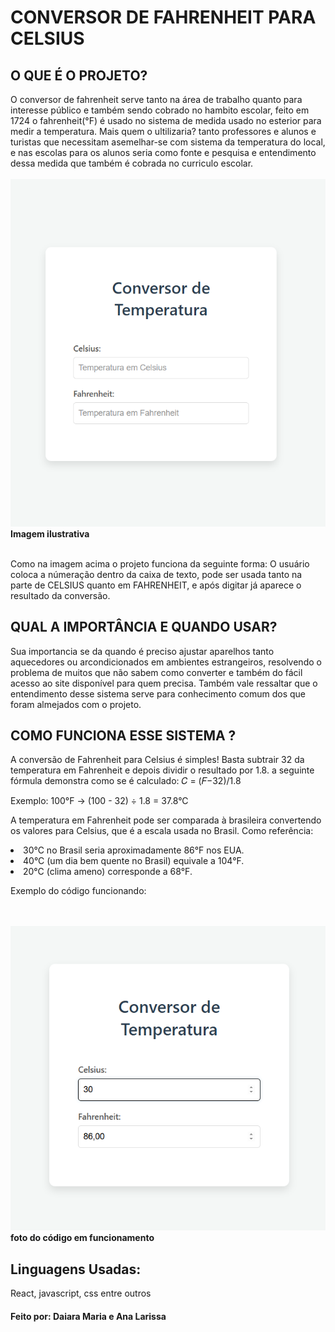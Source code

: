 <h1>CONVERSOR DE FAHRENHEIT PARA CELSIUS</h1>
<h2>O QUE É O PROJETO?</h2>
  O conversor de fahrenheit serve tanto na área de trabalho quanto para interesse público e também sendo cobrado no hambito escolar, feito em 1724 o fahrenheit(°F) é usado no sistema de medida usado no esterior para medir a temperatura. Mais quem o ultilizaria? tanto professores e alunos e turistas que necessitam asemelhar-se com sistema da temperatura do local, e nas escolas para os alunos seria como fonte e pesquisa e entendimento dessa medida que também é cobrada no curriculo escolar.
<br></br>
<img src='./fotinha.png'><b>Imagem ilustrativa</b></img>
<br></br>
<p>Como na imagem acima o projeto funciona da seguinte forma: O usuário coloca a númeração dentro da caixa de texto, pode ser usada tanto na parte de CELSIUS quanto em FAHRENHEIT, e após digitar já aparece o resultado da conversão.</p>
<h2>QUAL  A IMPORTÂNCIA E QUANDO USAR?</h2>
Sua importancia se da quando é preciso ajustar aparelhos tanto aquecedores ou arcondicionados em ambientes estrangeiros, resolvendo o problema de muitos que não sabem como converter e também do fácil acesso ao site disponível para quem precisa. Também vale ressaltar que o entendimento desse sistema serve para conhecimento comum dos que foram almejados com o projeto.

<h2>COMO FUNCIONA ESSE SISTEMA ?</h2>
<p>A conversão de Fahrenheit para Celsius é simples! Basta subtrair 32 da temperatura em Fahrenheit e depois dividir o resultado por 1.8. a seguinte fórmula demonstra como se é calculado:
 <a> 𝐶 = (𝐹−32)/1.8 </a></p>
<p>Exemplo: 100°F → (100 - 32) ÷ 1.8 = 37.8°C</p>
<p>A temperatura em Fahrenheit pode ser comparada à brasileira convertendo os valores para Celsius, que é a escala usada no Brasil. Como referência:

<li>30°C no Brasil seria aproximadamente 86°F nos EUA.</li>

<li>40°C (um dia bem quente no Brasil) equivale a 104°F.</li>

<li>20°C (clima ameno) corresponde a 68°F.</li>
<p>Exemplo do código funcionando:</p>
<br></br>
<img src='./cs.png'><b>foto do código em funcionamento</b></img>
</p>
<h2>Linguagens Usadas:</h2>
<p>React, javascript, css entre outros</p>

<h4>Feito por: Daiara Maria e Ana Larissa</h4>


